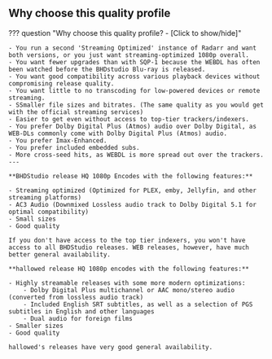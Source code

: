 <!-- markdownlint-disable MD041-->
## Why choose this quality profile

??? question "Why choose this quality profile? - [Click to show/hide]"

    - You run a second 'Streaming Optimized' instance of Radarr and want both versions, or you just want streaming-optimized 1080p overall.
    - You want fewer upgrades than with SQP-1 because the WEBDL has often been watched before the BHDstudio Blu-ray is released.
    - You want good compatibility across various playback devices without compromising release quality.
    - You want little to no transcoding for low-powered devices or remote streaming.
    - SSmaller file sizes and bitrates. (The same quality as you would get with the official streaming services)
    - Easier to get even without access to top-tier trackers/indexers.
    - You prefer Dolby Digital Plus (Atmos) audio over Dolby Digital, as WEB-DLs commonly come with Dolby Digital Plus (Atmos) audio.
    - You prefer Imax-Enhanced.
    - You prefer included embedded subs.
    - More cross-seed hits, as WEBDL is more spread out over the trackers.
    ---

    **BHDStudio release HQ 1080p Encodes with the following features:**

    - Streaming optimized (Optimized for PLEX, emby, Jellyfin, and other streaming platforms)
    - AC3 Audio (Downmixed Lossless audio track to Dolby Digital 5.1 for optimal compatibility)
    - Small sizes
    - Good quality

    If you don't have access to the top tier indexers, you won't have access to all BHDStudio releases. WEB releases, however, have much better general availability.

    **hallowed release HQ 1080p encodes with the following features:**

    - Highly streamable releases with some more modern optimizations:
        - Dolby Digital Plus multichannel or AAC mono/stereo audio (converted from lossless audio track)
        - Included English SRT subtitles, as well as a selection of PGS subtitles in English and other languages
        - Dual audio for foreign films
    - Smaller sizes
    - Good quality

    hallowed's releases have very good general availability.
<!-- markdownlint-enable MD041-->
